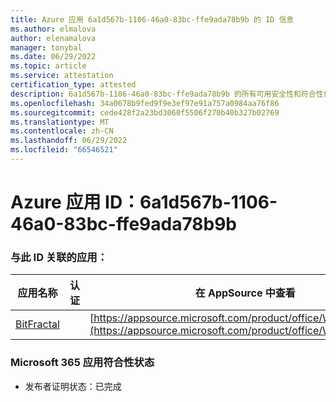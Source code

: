 ```yaml
---
title: Azure 应用 6a1d567b-1106-46a0-83bc-ffe9ada78b9b 的 ID 信息
ms.author: elmalova
author: elenamalova
manager: tonybal
ms.date: 06/29/2022
ms.topic: article
ms.service: attestation
certification_type: attested
description: 6a1d567b-1106-46a0-83bc-ffe9ada78b9b 的所有可用安全性和符合性信息信息。
ms.openlocfilehash: 34a0678b9fed9f9e3ef97e91a757a0984aa76f86
ms.sourcegitcommit: cede428f2a23bd3060f5506f270b40b327b02769
ms.translationtype: MT
ms.contentlocale: zh-CN
ms.lasthandoff: 06/29/2022
ms.locfileid: "66546521"
---
```

# <a name="azure-app-id-6a1d567b-1106-46a0-83bc-ffe9ada78b9b"></a>Azure 应用 ID：6a1d567b-1106-46a0-83bc-ffe9ada78b9b


### <a name="apps-associated-with-this-id"></a>与此 ID 关联的应用：
| **应用名称** | **认证** | **在 AppSource 中查看** |
|--------------|---------------|-----------------------|
| [BitFractal](../forward/WA200004172.md) |  | [https://appsource.microsoft.com/product/office/WA200004172](https://appsource.microsoft.com/product/office/WA200004172) |

### <a name="microsoft-365-app-compliance-status"></a>Microsoft 365 应用符合性状态
- 发布者证明状态：已完成
